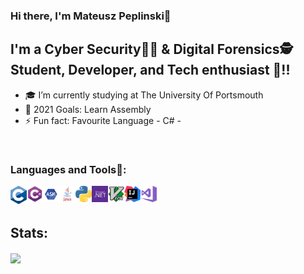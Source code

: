 ### Hi there, I'm Mateusz Peplinski👋


## I'm a Cyber Security👨‍💻 & Digital Forensics🕵️ Student, Developer, and Tech enthusiast 👾!!

- 🎓 I’m currently studying at The University Of Portsmouth
- 🥅 2021 Goals: Learn Assembly  
- ⚡ Fun fact: Favourite Language - C# -

<br />

### Languages and Tools🔧:
<img align="left" alt="C" width="26px" src="icons/695px-C_Programming_Language.svg.png" />
<img align="left" alt="C#" width="26px" src="icons/csharp-01.png" />
<img align="left" alt="ASM" width="26px" src="icons/ASM.png" />
<img align="left" alt="JAVA" width="26px" src="icons/java-logo-1.png" />
<img align="left" alt="Python" width="26px" src="icons/Python.png" />
<img align="left" alt=".NET" width="26px" src="icons/net.png" />
<img align="left" alt="VIM" width="26px" src="icons/544px-Vimlogo.svg.png" />
<img align="left" alt="InteliJ" width="26px" src="icons/IntelliJ_IDEA_Icon.svg.png" />
<img align="left" alt="Visual Studio" width="26px" src="icons/Visual_Studio_2017_Logo.png" />
<br />
<br />

## Stats:
<a href="https://github.com/0xInvicta/0xInvicta">
  <img align="center" src="https://github-readme-stats.vercel.app/api/top-langs/?username=0xInvicta&hide=java,html,tex&title_color=ffffff&text_color=c9cacc&icon_color=2bbc8a&bg_color=1d1f21&langs_count=4" />
</a>
